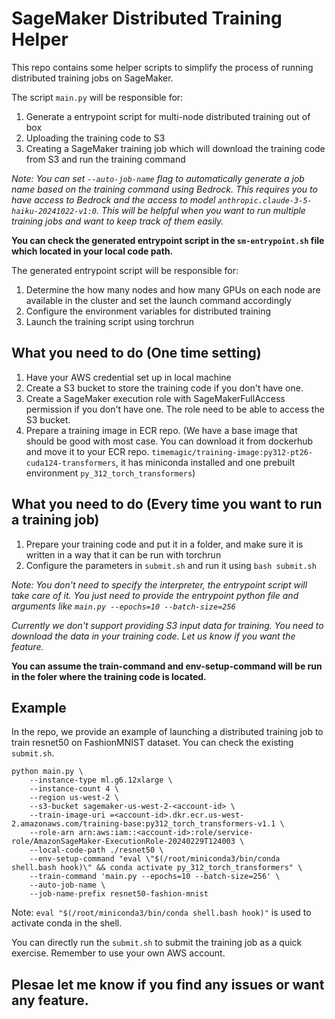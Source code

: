 # SageMaker Distributed Training Helper
This repo contains some helper scripts to simplify the process of running distributed training jobs on SageMaker. 

The script `main.py` will be responsible for:
1. Generate a entrypoint script for multi-node distributed training out of box
2. Uploading the training code to S3
3. Creating a SageMaker training job which will download the training code from S3 and run the training command

*Note: You can set `--auto-job-name` flag to automatically generate a job name based on the training command using Bedrock. This requires you to have access to Bedrock and the access to model `anthropic.claude-3-5-haiku-20241022-v1:0`. This will be helpful when you want to run multiple training jobs and want to keep track of them easily.*

**You can check the generated entrypoint script in the `sm-entrypoint.sh` file which located in your local code path.**

The generated entrypoint script will be responsible for: 
1. Determine the how many nodes and how many GPUs on each node are available in the cluster and set the launch command accordingly
2. Configure the environment variables for distributed training
3. Launch the training script using torchrun


## What you need to do (One time setting)
1. Have your AWS credential set up in local machine
2. Create a S3 bucket to store the training code if you don't have one.
3. Create a SageMaker execution role with SageMakerFullAccess permission if you don't have one. The role need to be able to access the S3 bucket.
4. Prepare a training image in ECR repo. (We have a base image that should be good with most case. You can download it from dockerhub and move it to your ECR repo. `timemagic/training-image:py312-pt26-cuda124-transformers`, it has miniconda installed and one prebuilt environment `py_312_torch_transformers`)

## What you need to do (Every time you want to run a training job)
1. Prepare your training code and put it in a folder, and make sure it is written in a way that it can be run with torchrun
2. Configure the parameters in `submit.sh` and run it using `bash submit.sh`

*Note: You don't need to specify the interpreter, the entrypoint script will take care of it. You just need to provide the entrypoint python file and arguments like `main.py --epochs=10 --batch-size=256`*

*Currently we don't support providing S3 input data for training. You need to download the data in your training code. Let us know if you want the feature.* 

**You can assume the train-command and env-setup-command will be run in the foler where the training code is located.**


## Example
In the repo, we provide an example of launching a distributed training job to train resnet50 on FashionMNIST dataset. You can check the existing `submit.sh`.

```shell
python main.py \
    --instance-type ml.g6.12xlarge \
    --instance-count 4 \
    --region us-west-2 \
    --s3-bucket sagemaker-us-west-2-<account-id> \
    --train-image-uri =<account-id>.dkr.ecr.us-west-2.amazonaws.com/training-base:py312_torch_transformers-v1.1 \
    --role-arn arn:aws:iam::<account-id>:role/service-role/AmazonSageMaker-ExecutionRole-20240229T124003 \
    --local-code-path ./resnet50 \
    --env-setup-command "eval \"$(/root/miniconda3/bin/conda shell.bash hook)\" && conda activate py_312_torch_transformers" \
    --train-command 'main.py --epochs=10 --batch-size=256' \
    --auto-job-name \
    --job-name-prefix resnet50-fashion-mnist
```

Note: `eval "$(/root/miniconda3/bin/conda shell.bash hook)"` is used to activate conda in the shell.

You can directly run the `submit.sh` to submit the training job as a quick exercise. Remember to use your own AWS account.


## Plesae let me know if you find any issues or want any feature. 